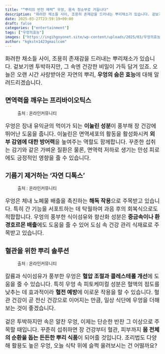 ```yaml
---
title: "“뿌리의 반전 매력” 우엉, 몸속 청소부로 거듭나다"
description: "화려한 채소들 사이, 조용히 존재감을 드러내는 뿌리채소가 있습니다. 겉보기엔 투박하지만, 그 속엔 건강한 비밀이 가득 담겨 있죠. 오늘은 오랜 시간 사랑받아온 자연의 뿌리, 우엉의 숨은 효능에 대해 알려드리겠습니다."
date: 2025-03-27T23:59:19+09:00
draft: false
categories: ["entertainment"]
tags: ["우엉의효능"]
images: ["https://ingihgoyonet.site/wp-content/uploads/2025/03/우엉의효능-1024x683.png", "https://ingihgoyonet.site/wp-content/uploads/2025/03/우엉차-1024x683.png", "https://ingihgoyonet.site/wp-content/uploads/2025/03/우엉반찬-1024x683.png"]
author: "kgkstn1423gmailcom"
---
```


<p style="font-size:18px">화려한 채소들 사이, 조용히 존재감을 드러내는 뿌리채소가 있습니다. 겉보기엔 투박하지만, 그 속엔 건강한 비밀이 가득 담겨 있죠. 오늘은 오랜 시간 사랑받아온 자연의 뿌리, <strong>우엉의 숨은 효능</strong>에 대해 알려드리겠습니다.</p> <h2 >면역력을 깨우는 프리바이오틱스</h2> <figure ><img src="https://ingihgoyonet.site/wp-content/uploads/2025/03/우엉의효능-1024x683.png" alt="" style="aspect-ratio:16/9;object-fit:cover"/><figcaption >출처 : 온라인커뮤니티</figcaption></figure> <p style="font-size:18px">우엉은 장내 유익균의 먹이가 되는 <strong>이눌린 성분</strong>이 풍부해 장 건강에 뛰어난 도움을 줍니다. 이눌린은 면역세포의 활동을 활성화시켜 <strong>외부 감염에 대한 방어력</strong>을 높여주는 역할도 함께합니다. 꾸준한 섭취는 감기와 같은 가벼운 질환은 물론, 면역력 저하로 생기는 만성 피로에도 긍정적인 영향을 줄 수 있습니다.</p> <h2 >기름기 제거하는 ‘자연 디톡스’</h2> <figure ><img src="https://ingihgoyonet.site/wp-content/uploads/2025/03/우엉차-1024x683.png" alt="" style="aspect-ratio:16/9;object-fit:cover"/><figcaption >출처 : 온라인커뮤니티</figcaption></figure> <p style="font-size:18px">우엉은 체내 노폐물 배출을 촉진하는 <strong>해독 작용</strong>으로 주목받고 있습니다. 특히 간 기능을 서포트하는 데 탁월하여 과음 후의 회복식으로도 적합합니다. 우엉의 풍부한 식이섬유와 항산화 성분은 <strong>중금속이나 환경호르몬 배출</strong>에도 도움을 줄 수 있어 도심 속 건강 관리 식재료로 주목받고 있습니다.</p> <h2 >혈관을 위한 뿌리 솔루션</h2> <figure ><img src="https://ingihgoyonet.site/wp-content/uploads/2025/03/우엉반찬-1024x683.png" alt="" style="aspect-ratio:16/9;object-fit:cover"/><figcaption >출처 : 온라인커뮤니티</figcaption></figure> <p style="font-size:18px">칼륨과 식이섬유가 풍부한 우엉은 <strong>혈압 조절과 콜레스테롤 개선</strong>에 도움을 줄 수 있습니다. 특히 우엉 속 피토케미컬 성분은 혈액의 점도를 낮추는 데 효과적이라 <strong>혈전 예방</strong>에 이로운 작용을 할 수 있습니다. 혈관 건강이 곧 전신 건강으로 이어지는 만큼, 일상 식단에 우엉을 더해보는 것이 좋겠습니다.</p> <p style="font-size:18px">겉은 투박하지만 속은 알찬 우엉, 이제는 단순한 반찬 그 이상으로 주목할 때입니다. 꾸준히 섭취하면 장 건강부터 혈관, 피부까지 <strong>몸 전체의 순환을 돕는 든든한 뿌리 식품</strong>이 되어줄 것입니다. 조리법도 다양해 활용도 높은 우엉, 오늘 식탁 위에 슬쩍 올려보시는 건 어떨까요?</p>